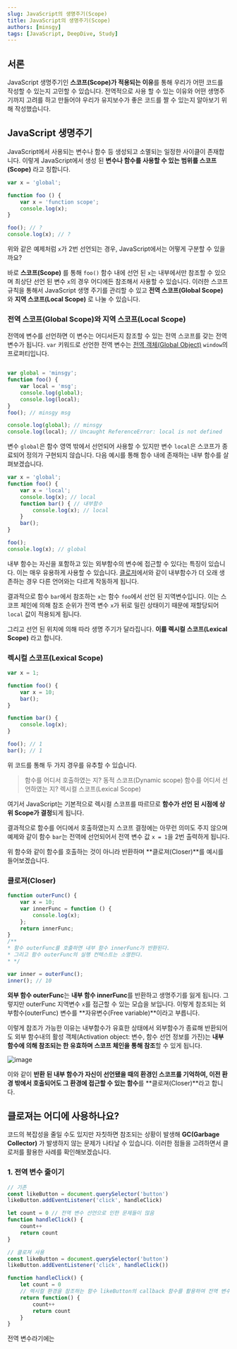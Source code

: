 ```yaml
---
slug: JavaScript의 생명주기(Scope)
title: JavaScript의 생명주기(Scope)
authors: [minsgy]
tags: [JavaScript, DeepDive, Study]
---
```


## 서론

JavaScript 생명주기인 **스코프(Scope)가 적용되는 이유**를 통해 우리가 어떤 코드를 작성할 수 있는지 고민할 수 있습니다. 전역적으로 사용 할 수 있는 이유와 어떤 생명주기까지 고려를 하고 만들어야 우리가 유지보수가 좋은 코드를 짤 수 있는지 알아보기 위해 작성했습니다.


## JavaScript 생명주기

JavaScript에서 사용되는 변수나 함수 등 생성되고 소멸되는 일정한 사이클이 존재합니다. 이렇게 JavaScript에서 생성 된 **변수나 함수를 사용할 수 있는 범위를 스코프(Scope)** 라고 칭합니다.

```javascript
var x = 'global'; 

function foo () { 
	var x = 'function scope';
	console.log(x);
} 

foo(); // ? 
console.log(x); // ?
```

위와 같은 예제처럼 `x`가 2번 선언되는 경우, JavaScript에서는 어떻게 구분할 수 있을까요?

바로 **스코프(Scope)** 를 통해 `foo()` 함수 내에 선언 된 `x`는 내부에서만 참조할 수 있으며 최상단 선언 된 변수 `x`의 경우 어디에든 참조해서 사용할 수 있습니다. 이러한 스코프 규칙을 통해서 JavaScript 생명 주기를 관리할 수 있고 **전역 스코프(Global Scope)** 와 **지역 스코프(Local Scope)** 로 나눌 수 있습니다.


### 전역 스코프(Global Scope)와 지역 스코프(Local Scope)

전역에 변수를 선언하면 이 변수는 어디서든지 참조할 수 있는 전역 스코프를 갖는 전역 변수가 됩니다. `var` 키워드로 선언한 전역 변수는 [전역 객체(Global Object)](https://poiemaweb.com/js-built-in-object#21-%EC%A0%84%EC%97%AD-%EA%B0%9D%EC%B2%B4global-object) `window`의 프로퍼티입니다.

```js

var global = 'minsgy';
function foo() { 
	var local = 'msg';
	console.log(global);
	console.log(local);
} 
foo(); // minsgy msg

console.log(global); // minsgy
console.log(local); // Uncaught ReferenceError: local is not defined

```

변수 `global`은 함수 영역 밖에서 선언되어 사용할 수 있지만 변수 `local`은 스코프가 종료되어 정의가 구현되지 않습니다. 다음 예시를 통해 함수 내에 존재하는 내부 함수를 살펴보겠습니다.

```js
var x = 'global';
function foo() { 
	var x = 'local'; 
	console.log(x); // local
	function bar() { // 내부함수
		console.log(x); // local
	} 
	bar(); 
} 

foo(); 
console.log(x); // global
```

내부 함수는 자신을 포함하고 있는 외부함수의 변수에 접근할 수 있다는 특징이 있습니다. 이는 매우 유용하게 사용할 수 있습니다. [클로저](https://developer.mozilla.org/ko/docs/Web/JavaScript/Closures)에서와 같이 내부함수가 더 오래 생존하는 경우 다른 언어와는 다르게 작동하게 됩니다. 

결과적으로 함수 `bar`에서 참조하는 `x`는 함수 `foo`에서 선언 된 지역변수입니다. 이는 스코프 체인에 의해 참조 순위가 전역 변수 `x`가 뒤로 밀린 상태이기 때문에 재할당되어 `local` 값이 적용되게 됩니다.

그리고 선언 된 위치에 의해 따라 생명 주기가 달라집니다. **이를 렉시컬 스코프(Lexical Scope)** 라고 합니다.


### 렉시컬 스코프(Lexical Scope)

```js
var x = 1; 

function foo() { 
	var x = 10; 
	bar(); 
} 

function bar() { 
	console.log(x); 
} 

foo(); // 1 
bar(); // 1
```

위 코드를 통해 두 가지 경우를 유추할 수 있습니다. 

> 함수를 어디서 호출하였는 지? 동적 스코프(Dynamic scope)
> 함수를 어디서 선언하였는 지? 렉시컬 스코프(Lexical Scope)

여기서 JavaScript는 기본적으로 렉시컬 스코프를 따르므로 **함수가 선언 된 시점에 상위 Scope가 결정**되게 됩니다.

결과적으로 함수를 어디에서 호출하였는지 스코프 결정에는 아무런 의미도 주지 않으며 예제와 같이 함수 `bar`는 전역에 선언되어서 전역 변수 값 `x = 1`을 2번 출력하게 됩니다.

위 함수와 같이 함수를 호출하는 것이 아니라 반환하며 **클로져(Closer)**를 예시를 들어보겠습니다.

### 클로져(Closer)

```js
function outerFunc() { 
	var x = 10; 
	var innerFunc = function () { 
		console.log(x); 
	}; 
	return innerFunc;
} 
/** 
* 함수 outerFunc를 호출하면 내부 함수 innerFunc가 반환된다. 
* 그리고 함수 outerFunc의 실행 컨텍스트는 소멸한다. 
* */ 

var inner = outerFunc();
inner(); // 10

```

**외부 함수 outerFunc**는 **내부 함수 innerFunc**를 반환하고 생명주기를 잃게 됩니다. 그렇지만 outerFunc 지역변수 `x`를 접근할 수 있는 모습을 보입니다. 이렇게 참조되는 외부함수(outerFunc) 변수를 **자유변수(Free variable)**이라고 부릅니다.

이렇게 참조가 가능한 이유는 내부함수가 유효한 상태에서 외부함수가 종료해 반환되어도 외부 함수내의 활성 객체(Activation object: 변수, 함수 선언 정보를 가진)는 **내부 함수에 의해 참조되는 한 유효하며 스코프 체인을 통해 참조**할 수 있게 됩니다. 

![image](https://user-images.githubusercontent.com/60251579/192228970-e36c0242-52d4-4cfe-93c3-f9c30698b421.png)

이와 같이 **반환 된 내부 함수가 자신이 선언됐을 때의 환경인 스코프를 기억하여, 이전 환경 밖에서 호출되어도 그 환경에 접근할 수 있는 함수**를 **클로져(Closer)**라고 합니다.



## 클로져는 어디에 사용하나요?

코드의 복잡성을 줄일 수도 있지만 자칫하면 참조되는 상황이 발생해 **GC(Garbage Collector)** 가 발생하지 않는 문제가 나타날 수 있습니다. 이러한 점들을 고려하면서 클로저를 활용한 사례를 확인해보겠습니다.


### 1. 전역 변수 줄이기

```js
// 기존
const likeButton = document.querySelector('button')
likeButton.addEventListener('click', handleClick)

let count = 0 // 전역 변수 선언으로 인한 문제들이 많음
function handleClick() {
	count++
	return count
}

// 클로져 사용
const likeButton = document.querySelector('button')
likeButton.addEventListener('click', handleClick())

function handleClick() {
	let count = 0 
	// 렉시컬 환경을 참조하는 함수 likeButton의 callback 함수를 활용하여 전역 변수 없이 구현
	return function() {
		count++
		return count
	}
}
```

전역 변수라기에는 


